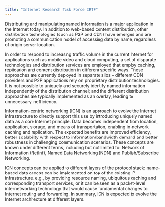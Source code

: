 ```yaml
---
title: "Internet Research Task Force IRTF"
---
```


Distributing and manipulating named information is a major application in the Internet today. In addition to web-based content distribution, other distribution technologies (such as P2P and CDN) have emerged and are promoting a communication model of accessing data by name, regardless of origin server location.

In order to respond to increasing traffic volume in the current Internet for applications such as mobile video and cloud computing, a set of disparate technologies and distribution services are employed that employ caching, replication and content distribution in different specific ways. These approaches are currently deployed in separate silos – different CDN providers and P2P applications rely on proprietary distribution technologies. It is not possible to uniquely and securely identify named information independently of the distribution channel; and the different distribution approaches are typically implemented as an overlay, leading to unnecessary inefficiency.

Information-centric networking (ICN) is an approach to evolve the Internet infrastructure to directly support this use by introducing uniquely named data as a core Internet principle. Data becomes independent from location, application, storage, and means of transportation, enabling in-network caching and replication. The expected benefits are improved efficiency, better scalability with respect to information/bandwidth demand and better robustness in challenging communication scenarios. These concepts are known under different terms, including but not limited to: Network of Information (NetInf), Named Data Networking (NDN) and Publish/Subscribe Networking.

ICN concepts can be applied to different layers of the protocol stack: name-based data access can be implemented on top of the existing IP infrastructure, e.g., by providing resource naming, ubiquitous caching and corresponding transport services, or it can be seen as a packet-level internetworking technology that would cause fundamental changes to Internet routing and forwarding. In summary, ICN is expected to evolve the Internet architecture at different layers.

